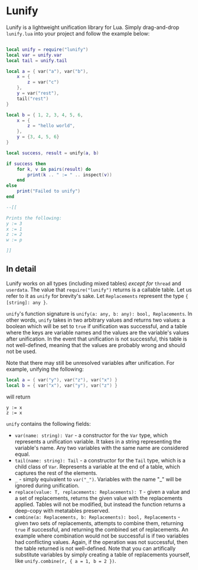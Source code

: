 # Lunify
Lunify is a lightweight unification library for Lua. Simply drag-and-drop `lunify.lua` into your project and follow the example below:

```lua

local unify = require("lunify")
local var = unify.var
local tail = unify.tail

local a = { var("a"), var("b"), 
    x = {
        z = var("c")
    }, 
    y = var("rest"),
    tail("rest") 
}

local b = { 1, 2, 3, 4, 5, 6, 
    x = {
        z = "hello world",
    },
    y = {3, 4, 5, 6}
}

local success, result = unify(a, b)

if success then 
    for k, v in pairs(result) do 
        print(k .. " := " .. inspect(v))
    end
else
    print("Failed to unify")
end

--[[

Prints the following:
y := 3
x := 1
z := 2
w := p

]]

```

## In detail

Lunify works on all types (including mixed tables) *except for* `thread` and `userdata`. The value that `require("lunify")` returns is a callable table. Let us refer to it as `unify` for brevity's sake. Let `Replacements` represent the type `{ [string]: any }`. 

`unify`'s function signature is `unify(a: any, b: any): bool, Replacements`. In other words, `unify` takes in two arbitrary values and returns two values: a boolean which will be set to `true` if unification was successful, and a table where the keys are variable names and the values are the variable's values after unification. In the event that unification is not successful, this table is not well-defined, meaning that the values are probably wrong and should not be used. 

Note that there may still be unresolved variables after unification. For example, unifying the following:
```lua
local a = { var("y"), var("z"), var("x") }
local b = { var("x"), var("y"), var("z") }
```
will return
```
y := x
z := x
```

`unify` contains the following fields:
- `var(name: string): Var` - a constructor for the `Var` type, which represents a unification variable. It takes in a string representing the variable's name. Any two variables with the same name are considered equal.
- `tail(name: string): Tail` - a constructor for the `Tail` type, which is a child class of `Var`. Represents a variable at the end of a table, which captures the rest of the elements.
- `_` - simply equivalent to `var("_")`. Variables with the name "_" will be ignored during unification.
- `replace(value: T, replacements: Replacements): T` - given a value and a set of replacements, returns the given value with the replacements applied. Tables will not be modified, but instead the function returns a deep-copy with metatables preserved.
- `combine(a: Replacements, b: Replacements): bool, Replacements` - given two sets of replacements, attempts to combine them, returning `true` if successful, and returning the combined set of replacements. An example where combination would not be successful is if two variables had conflicting values. Again, if the operation was not successful, then the table returned is not well-defined. Note that you can artifically substitute variables by simply creating a table of replacements yourself, like `unify.combine(r, { a = 1, b = 2 })`.


